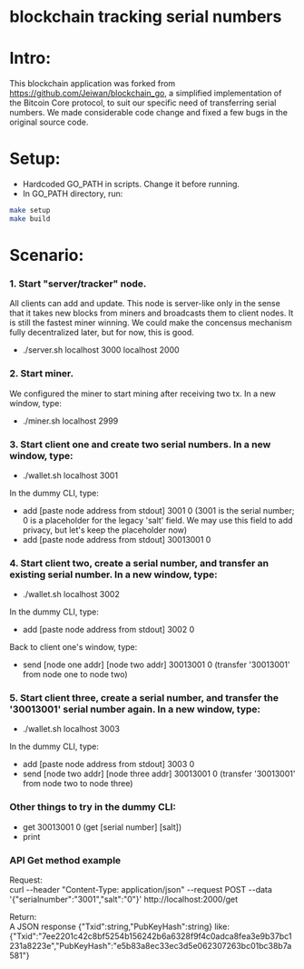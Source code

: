# blockchain tracking serial numbers

# Intro:
This blockchain application was forked from https://github.com/Jeiwan/blockchain_go, a simplified implementation of the Bitcoin Core protocol, to suit our specific need of transferring serial numbers. We made considerable code change and fixed a few bugs in the original source code.

# Setup: 
- Hardcoded GO_PATH in scripts. Change it before running.
- In GO_PATH directory, run:
```bash
make setup
make build
```

# Scenario:
### 1. Start "server/tracker" node. 
All clients can add and update. This node is server-like only in the sense that it takes new blocks from miners and broadcasts them to client nodes. It is still the fastest miner winning. We could make the concensus mechanism fully decentralized later, but for now, this is good.

- ./server.sh localhost 3000 localhost 2000

### 2. Start miner. 
We configured the miner to start mining after receiving two tx. In a new window, type:

- ./miner.sh localhost 2999

### 3. Start client one and create two serial numbers. In a new window, type:

- ./wallet.sh localhost 3001

In the dummy CLI, type:
- add [paste node address from stdout] 3001 0   (3001 is the serial number; 0 is a placeholder for the legacy 'salt' field. We may use this field to add privacy, but let's keep the placeholder now)
- add [paste node address from stdout] 30013001 0

### 4. Start client two, create a serial number, and transfer an existing serial number. In a new window, type:

- ./wallet.sh localhost 3002

In the dummy CLI, type:
- add [paste node address from stdout] 3002 0

Back to client one's window, type:
- send [node one addr] [node two addr] 30013001 0  (transfer '30013001' from node one to node two)

### 5. Start client three, create a serial number, and transfer the '30013001' serial number again. In a new window, type:

- ./wallet.sh localhost 3003

In the dummy CLI, type:
- add [paste node address from stdout] 3003 0
- send [node two addr] [node three addr] 30013001 0  (transfer '30013001' from node two to node three)


### Other things to try in the dummy CLI:
- get 30013001 0  (get [serial number] [salt])
- print

### API Get method example
Request:  
curl --header "Content-Type: application/json" --request POST --data '{"serialnumber":"3001","salt":"0"}' http://localhost:2000/get

Return:  
A JSON response {"Txid":string,"PubKeyHash":string} like: 
{"Txid":"7ee2201c42c8bf5254b156242b6a6328f9f4c0adca8fea3e9b37bc1231a8223e","PubKeyHash":"e5b83a8ec33ec3d5e062307263bc01bc38b7a581"}

